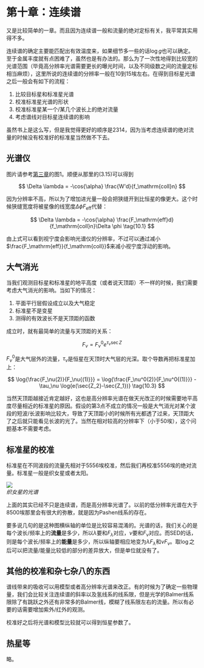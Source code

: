 # 第十章：连续谱

又是比较简单的一章。而且因为连续谱一般和流量的绝对定标有关，我平常其实用得不多。

连续谱的确定主要能匹配出有效温度来，如果细节多一些的话$\log{g}$也可以确定。至于金属丰度就有点困难了，虽然也是有办法的。那么为了一次性地得到比较宽的光谱范围（毕竟高分辨率光谱需要更长的曝光时间，以及不同级数之间的流量定标相当麻烦），这里所说的连续谱的分辨率一般在10到15埃左右。在得到目标星光谱之后一般会有如下的流程：

1. 比较目标星和标准星光谱
2. 校准标准星光谱的形状
3. 校准标准星某一个/某几个波长上的绝对流量
4. 考虑谱线对目标星连续谱的影响

虽然书上是这么写，但是我觉得更好的顺序是2314，因为当考虑连续谱的绝对流量的时候没有校准好的标准星当然做不下去。

## 光谱仪

图片请参考[第三章](OASP3.md)的图1。顺便从那里的$(3.15)$可以得到

$$ \Delta \lambda = -\cos{\alpha} \frac{W'd}{f_\mathrm{coll}n} $$

因为分辨率不高，所以为了增加进光量一般会把狭缝开到比恒星的像更大。这个时候狭缝宽度将被星像的线宽度$\Delta \phi F_\mathrm{eff}$代替：

$$ \Delta \lambda = -\cos{\alpha} \frac{F_\mathrm{eff}d}{f_\mathrm{coll}n}\Delta \phi \tag{10.1} $$

由上式可以看到视宁度会影响光谱仪的分辨率，不过可以通过减小$\frac{F_\mathrm{eff}}{f_\mathrm{coll}}$来减小视宁度浮动的影响。

## 大气消光

当我们观测目标星和标准星的地平高度（或者说天顶距）不一样的时候，我们需要考虑大气消光的影响。当如下的情况：

1. 平面平行层假设成立以及大气稳定
2. 标准星不是变星
3. 测得的有效波长不是天顶距的函数

成立时，就有最简单的流量与天顶距的关系：

$$ F_\nu = F_\nu^0 e^{\tau_\nu \sec{Z}} $$

$F_\nu^0$是大气层外的流量，$\tau_\nu$是恒星在天顶时大气层的光深。取个导数再把标准星加上：

$$ \log{\frac{F_\nu(2)}{F_\nu{(1)}}} = \log{\frac{F_\nu^0(2)}{F_\nu^0{(1)}}} - \tau_\nu \log{e(\sec{Z_2}-\sec{Z_1})} \tag{10.3} $$

当然天顶距越接近肯定越好，这也是高分辨率光谱在做天光改正的时候需要地平高度尽量相近的标准星的原因。假设的第3点不成立的情况一般是大气消光对某个波段的短波/长波影响比较大，导致了天顶距小的时候所有光都透了过来，天顶距大了之后就只能看见长波的光了。当然在相对较高的分辨率下（小于50埃），这个问题基本不需要考虑。

## 标准星的校准

标准星在不同波段的流量先相对于5556埃校准，然后我们再校准5556埃的绝对流量。标准星一般是织女星或者太阳。

![](https://s3.amazonaws.com/aasie/images/1538-3881/146/3/68/aj481013f4_hr.jpg)<br>
*织女星的光谱*


上面的其实已经不只是连续谱，而是高分辨率光谱了。以前的低分辨率光谱在大于8500埃那里会有很大的弥散，就是因为Pashen线系的存在。

要多说几句的是这种图横纵轴的单位是比较容易混淆的。光谱的话，我们关心的是每个波长/频率上的**流量**是多少，所以$\lambda$要和$F_\lambda$对应，$\nu$要和$F_\nu$对应。而SED的话，则是每个波长/频率上的**能量**是多少，所以纵轴要相应地变为$\lambda F_\lambda$和$\nu F_\nu$。取$\log{}$之后可以把流量/能量比较低的部分的差异放大，但是单位就没有了。

## 其他的校准和杂七杂八的东西

谱线带来的吸收可以用模型或者高分辨率光谱来改正。有的时候为了确定一些物理量，我们会比较关注连续谱的斜率以及氢线系的线系限，但是光学的Balmer线系限除了有跳跃之外还有非常多的Balmer线，模糊了线系限左右的流量。所以有必要的话需要增加紫外/红外的观测。

校准好之后将光谱和模型比较就可以得到恒星参数了。

## 热星等

略。
